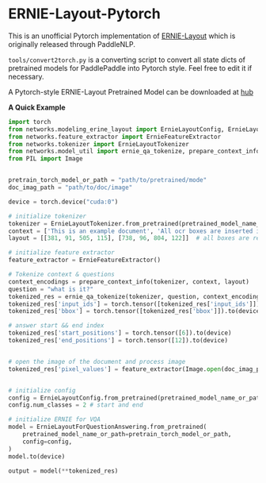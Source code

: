 # ERNIE-Layout-Pytorch

This is an unofficial Pytorch implementation of [ERNIE-Layout](http://arxiv.org/abs/2210.06155) which is originally released through PaddleNLP.

``tools/convert2torch.py`` is a converting script to convert all state dicts of pretrained models for PaddlePaddle into Pytorch style. Feel free to edit it if necessary.


A Pytorch-style ERNIE-Layout Pretrained Model can be downloaded at [hub](https://huggingface.co/Norm/ERNIE-Layout-Pytorch/tree/main)

**A Quick Example**
```python
import torch
from networks.modeling_erine_layout import ErnieLayoutConfig, ErnieLayoutForQuestionAnswering
from networks.feature_extractor import ErnieFeatureExtractor
from networks.tokenizer import ErnieLayoutTokenizer
from networks.model_util import ernie_qa_tokenize, prepare_context_info
from PIL import Image


pretrain_torch_model_or_path = "path/to/pretrained/mode"
doc_imag_path = "path/to/doc/image"

device = torch.device("cuda:0")

# initialize tokenizer
tokenizer = ErnieLayoutTokenizer.from_pretrained(pretrained_model_name_or_path=pretrain_torch_model_or_path)
context = ['This is an example document', 'All ocr boxes are inserted into this list']
layout = [[381, 91, 505, 115], [738, 96, 804, 122]]  # all boxes are resized between 0 - 1000

# initialize feature extractor
feature_extractor = ErnieFeatureExtractor()

# Tokenize context & questions
context_encodings = prepare_context_info(tokenizer, context, layout)
question = "what is it?"
tokenized_res = ernie_qa_tokenize(tokenizer, question, context_encodings)
tokenized_res['input_ids'] = torch.tensor([tokenized_res['input_ids']]).to(device)
tokenized_res['bbox'] = torch.tensor([tokenized_res['bbox']]).to(device)

# answer start && end index
tokenized_res['start_positions'] = torch.tensor([6]).to(device)
tokenized_res['end_positions'] = torch.tensor([12]).to(device)


# open the image of the document and process image
tokenized_res['pixel_values'] = feature_extractor(Image.open(doc_imag_path).convert("RGB")).unsqueeze(0).to(device)


# initialize config
config = ErnieLayoutConfig.from_pretrained(pretrained_model_name_or_path=pretrain_torch_model_or_path)
config.num_classes = 2 # start and end

# initialize ERNIE for VQA
model = ErnieLayoutForQuestionAnswering.from_pretrained(
    pretrained_model_name_or_path=pretrain_torch_model_or_path,
    config=config,
)
model.to(device)

output = model(**tokenized_res)

```